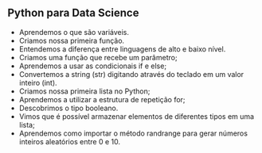 ## Python para Data Science

- Aprendemos o que são variáveis.
- Criamos nossa primeira função.
- Entendemos a diferença entre linguagens de alto e baixo nível.
- Criamos uma função que recebe um parâmetro;
- Aprendemos a usar as condicionais if e else;
- Convertemos a string (str) digitando através do teclado em um valor inteiro (int).
- Criamos nossa primeira lista no Python;
- Aprendemos a utilizar a estrutura de repetição for;
- Descobrimos o tipo booleano.
- Vimos que é possível armazenar elementos de diferentes tipos em uma lista;
- Aprendemos como importar o método randrange para gerar números inteiros aleatórios entre 0 e 10.


